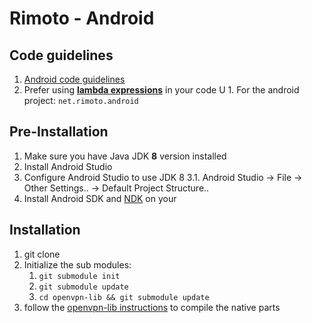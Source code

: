 Rimoto - Android
==========================

## Code guidelines
1. [Android code guidelines](https://source.android.com/source/code-style.html)
1. Prefer using **[lambda expressions](http://viralpatel.net/blogs/lambda-expressions-java-tutorial/)** in your code
U    1. For the android project: `net.rimoto.android`

## Pre-Installation
1. Make sure you have Java JDK **8** version installed
2. Install Android Studio
3. Configure Android Studio to use JDK 8
    3.1.  Android Studio -> File -> Other Settings.. -> Default Project Structure..
4. Install Android SDK and [NDK](https://developer.android.com/tools/sdk/ndk/index.html#Installing) on your

## Installation
1. git clone
1. Initialize the sub modules:
    1. `git submodule init`
    1. `git submodule update`
    1. `cd openvpn-lib && git submodule update`
1. follow the [openvpn-lib instructions](openvpn-lib/README.md) to compile the native parts